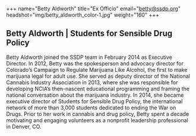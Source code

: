 +++
name="Betty Aldworth"
title="Ex Officio"
email="betty@ssdp.org"
headshot="img/betty_aldworth_color-1.jpg"
weight="160"
+++

<h2>Betty Aldworth | Students for Sensible Drug Policy</h2> Betty Aldworth joined the SSDP team in February 2014 as Executive Director. In 2012, Betty was the spokesperson and advocacy director for Colorado’s Campaign to Regulate Marijuana Like Alcohol, the first to make marijuana legal for adult use. She served
as deputy director of the National Cannabis Industry Association in 2013, where she was responsible for developing NCIA’s then-nascent educational programming and framing the national conversation about the marijuana industry. In 2014, she became executive
director of Students for Sensible Drug Policy, the international network of more than 3,000 students dedicated to ending the War on Drugs. Prior to her work in cannabis and drug policy, Betty spent a decade motivating and engaging volunteers as a nonprofit
leadership professional in Denver, CO.
